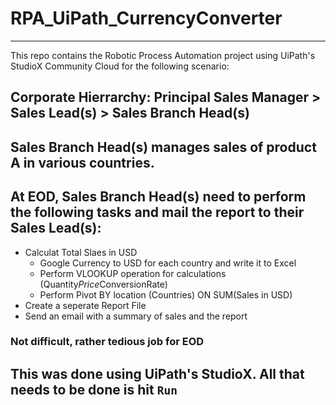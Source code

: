 # RPA_UiPath_CurrencyConverter
------------------------------------------------
This repo contains the Robotic Process Automation project using UiPath's StudioX Community Cloud for the following scenario:

## Corporate Hierrarchy: Principal Sales Manager > Sales Lead(s) > Sales Branch Head(s)

## Sales Branch Head(s) manages sales of product A in various countries.

## At EOD, Sales Branch Head(s) need to perform the following tasks and mail the report to their Sales Lead(s):
- Calculat Total Slaes in USD
  - Google Currency to USD for each country and write it to Excel
  - Perform VLOOKUP operation for calculations (Quantity*Price*ConversionRate)
  - Perform Pivot BY location (Countries) ON SUM(Sales in USD)
 - Create a seperate Report File
 - Send an email with a summary of sales and the report
 
 
 ### Not difficult, rather tedious job for EOD
 
 ## This was done using UiPath's StudioX. All that needs to be done is hit `Run`
